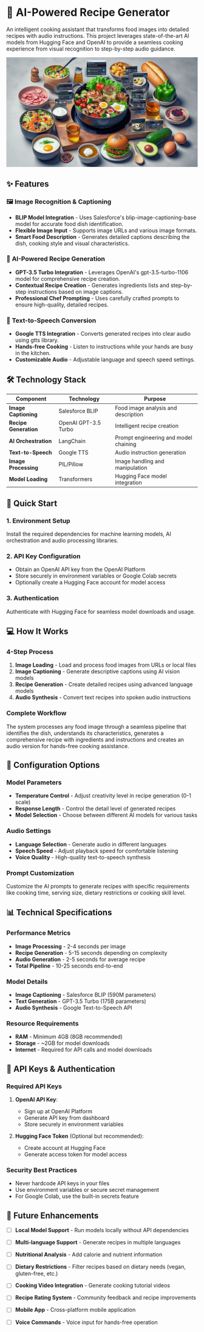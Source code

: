 # 🍳 AI-Powered Recipe Generator

An intelligent cooking assistant that transforms food images into detailed recipes with audio instructions. This project leverages state-of-the-art AI models from Hugging Face and OpenAI to provide a seamless cooking experience from visual recognition to step-by-step audio guidance.

![Recipe Generator Demo](Recipe.jpeg)

## ✨ Features

### 🖼️ **Image Recognition & Captioning**
- **BLIP Model Integration** - Uses Salesforce's blip-image-captioning-base model for accurate food dish identification.
- **Flexible Image Input** - Supports image URLs and various image formats.
- **Smart Food Description** - Generates detailed captions describing the dish, cooking style and visual characteristics.

### 🤖 **AI-Powered Recipe Generation**
- **GPT-3.5 Turbo Integration** - Leverages OpenAI's gpt-3.5-turbo-1106 model for comprehensive recipe creation.
- **Contextual Recipe Creation** - Generates ingredients lists and step-by-step instructions based on image captions.
- **Professional Chef Prompting** - Uses carefully crafted prompts to ensure high-quality, detailed recipes.

### 🎵 **Text-to-Speech Conversion**
- **Google TTS Integration** - Converts generated recipes into clear audio using gtts library.
- **Hands-free Cooking** - Listen to instructions while your hands are busy in the kitchen.
- **Customizable Audio** - Adjustable language and speech speed settings.

## 🛠️ Technology Stack

| Component | Technology | Purpose |
|-----------|------------|---------|
| **Image Captioning** | Salesforce BLIP | Food image analysis and description |
| **Recipe Generation** | OpenAI GPT-3.5 Turbo | Intelligent recipe creation |
| **AI Orchestration** | LangChain | Prompt engineering and model chaining |
| **Text-to-Speech** | Google TTS | Audio instruction generation |
| **Image Processing** | PIL/Pillow | Image handling and manipulation |
| **Model Loading** | Transformers | Hugging Face model integration |

## 🚀 Quick Start

### 1. **Environment Setup**
Install the required dependencies for machine learning models, AI orchestration and audio processing libraries.

### 2. **API Key Configuration**
- Obtain an OpenAI API key from the OpenAI Platform
- Store securely in environment variables or Google Colab secrets
- Optionally create a Hugging Face account for model access

### 3. **Authentication**
Authenticate with Hugging Face for seamless model downloads and usage.

## 💻 How It Works

### **4-Step Process**
1. **Image Loading** - Load and process food images from URLs or local files
2. **Image Captioning** - Generate descriptive captions using AI vision models
3. **Recipe Generation** - Create detailed recipes using advanced language models
4. **Audio Synthesis** - Convert text recipes into spoken audio instructions

### **Complete Workflow**
The system processes any food image through a seamless pipeline that identifies the dish, understands its characteristics, generates a comprehensive recipe with ingredients and instructions and creates an audio version for hands-free cooking assistance.

## 🔧 Configuration Options

### **Model Parameters**
- **Temperature Control** - Adjust creativity level in recipe generation (0-1 scale)
- **Response Length** - Control the detail level of generated recipes
- **Model Selection** - Choose between different AI models for various tasks

### **Audio Settings**
- **Language Selection** - Generate audio in different languages
- **Speech Speed** - Adjust playback speed for comfortable listening
- **Voice Quality** - High-quality text-to-speech synthesis

### **Prompt Customization**
Customize the AI prompts to generate recipes with specific requirements like cooking time, serving size, dietary restrictions or cooking skill level.

## 📊 Technical Specifications

### **Performance Metrics**
- **Image Processing** - 2-4 seconds per image
- **Recipe Generation** - 5-15 seconds depending on complexity
- **Audio Generation** - 2-5 seconds for average recipe
- **Total Pipeline** - 10-25 seconds end-to-end

### **Model Details**
- **Image Captioning** - Salesforce BLIP (590M parameters)
- **Text Generation** - GPT-3.5 Turbo (175B parameters)
- **Audio Synthesis** - Google Text-to-Speech API

### **Resource Requirements**
- **RAM** - Minimum 4GB (8GB recommended)
- **Storage** - ~2GB for model downloads
- **Internet** - Required for API calls and model downloads

## 🔑 API Keys & Authentication

### **Required API Keys**
1. **OpenAI API Key**: 
   - Sign up at OpenAI Platform
   - Generate API key from dashboard
   - Store securely in environment variables

2. **Hugging Face Token** (Optional but recommended):
   - Create account at Hugging Face
   - Generate access token for model access

### **Security Best Practices**
- Never hardcode API keys in your files
- Use environment variables or secure secret management
- For Google Colab, use the built-in secrets feature

## 🔮 Future Enhancements

- [ ] **Local Model Support** - Run models locally without API dependencies
- [ ] **Multi-language Support** - Generate recipes in multiple languages
- [ ] **Nutritional Analysis** - Add calorie and nutrient information
- [ ] **Dietary Restrictions** - Filter recipes based on dietary needs (vegan, gluten-free, etc.)
- [ ] **Cooking Video Integration** - Generate cooking tutorial videos
- [ ] **Recipe Rating System** - Community feedback and recipe improvements
- [ ] **Mobile App** - Cross-platform mobile application
- [ ] **Voice Commands** - Voice input for hands-free operation

